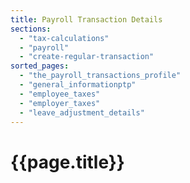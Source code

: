 ```yaml
---
title: Payroll Transaction Details
sections:
  - "tax-calculations"
  - "payroll"
  - "create-regular-transaction"
sorted_pages:
  - "the_payroll_transactions_profile"
  - "general_informationptp"
  - "employee_taxes"
  - "employer_taxes"
  - "leave_adjustment_details"
---
```

# {{page.title}}
